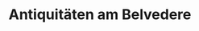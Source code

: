 ---
title: "Antiquitäten am Belvedere"
url: /weimar/antiquitaeten-am-belvedere/
shop: Antiquitäten
---
